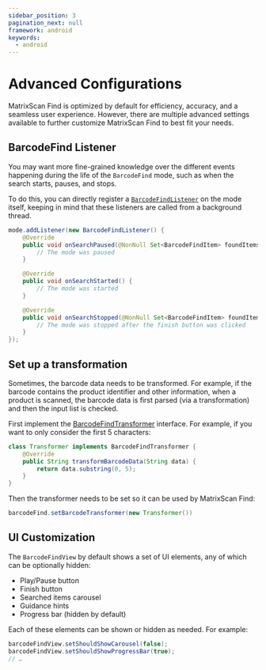 ```yaml
---
sidebar_position: 3
pagination_next: null
framework: android
keywords:
  - android
---
```


# Advanced Configurations

MatrixScan Find is optimized by default for efficiency, accuracy, and a seamless user experience. However, there are multiple advanced settings available to further customize MatrixScan Find to best fit your needs.

## BarcodeFind Listener

You may want more fine-grained knowledge over the different events happening during the life of the `BarcodeFind` mode, such as when the search starts, pauses, and stops.

To do this, you can directly register a [`BarcodeFindListener`](https://docs.scandit.com/data-capture-sdk/android/barcode-capture/api/barcode-find-listener.html#interface-scandit.datacapture.barcode.find.IBarcodeFindListener) on the mode itself, keeping in mind that these listeners are called from a background thread.

```java
mode.addListener(new BarcodeFindListener() {
    @Override
    public void onSearchPaused(@NonNull Set<BarcodeFindItem> foundItems) {
        // The mode was paused
    }

    @Override
    public void onSearchStarted() {
        // The mode was started
    }

    @Override
    public void onSearchStopped(@NonNull Set<BarcodeFindItem> foundItems) {
        // The mode was stopped after the finish button was clicked
    }
});
```

## Set up a transformation

Sometimes, the barcode data needs to be transformed. For example, if the barcode contains the product identifier and other information, when a product is scanned, the barcode data is first parsed (via a transformation) and then the input list is checked.

First implement the [BarcodeFindTransformer](https://docs.scandit.com/data-capture-sdk/android/barcode-capture/api/barcode-find-transformer.html#interface-scandit.datacapture.barcode.find.IBarcodeFindTransformer) interface. For example, if you want to only consider the first 5 characters:

```java
class Transformer implements BarcodeFindTransformer {
    @Override
    public String transformBarcodeData(String data) {
        return data.substring(0, 5);
    }
}
```

Then the transformer needs to be set so it can be used by MatrixScan Find:

```java
barcodeFind.setBarcodeTransformer(new Transformer())
```

## UI Customization

The `BarcodeFindView` by default shows a set of UI elements, any of which can be optionally hidden:

- Play/Pause button
- Finish button
- Searched items carousel
- Guidance hints
- Progress bar (hidden by default)

Each of these elements can be shown or hidden as needed. For example:

```java
barcodeFindView.setShouldShowCarousel(false);
barcodeFindView.setShouldShowProgressBar(true);
// …
```
